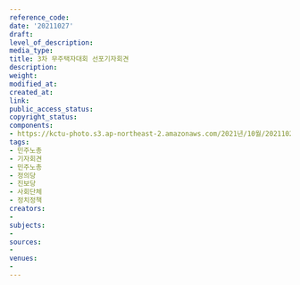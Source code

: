 ```yaml
---
reference_code: 
date: '20211027'
draft: 
level_of_description: 
media_type: 
title: 3차 무주택자대회 선포기자회견
description: 
weight: 
modified_at: 
created_at: 
link: 
public_access_status: 
copyright_status: 
components:
- https://kctu-photo.s3.ap-northeast-2.amazonaws.com/2021년/10월/20211027-3차+무주택자대회+선포기자회견_민주노총_기자회견_민주노총_정의당_진보당_사회단체_정치정책/_1D20209.jpg
tags:
- 민주노총
- 기자회견
- 민주노총
- 정의당
- 진보당
- 사회단체
- 정치정책
creators:
- 
subjects:
- 
sources:
- 
venues:
- 
---
```

